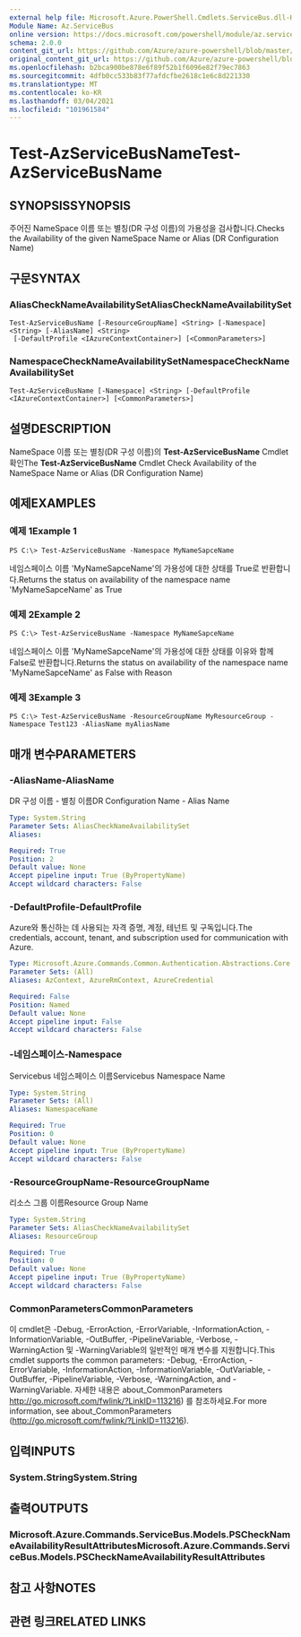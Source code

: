 ```yaml
---
external help file: Microsoft.Azure.PowerShell.Cmdlets.ServiceBus.dll-Help.xml
Module Name: Az.ServiceBus
online version: https://docs.microsoft.com/powershell/module/az.servicebus/test-azservicebusname
schema: 2.0.0
content_git_url: https://github.com/Azure/azure-powershell/blob/master/src/ServiceBus/ServiceBus/help/Test-AzServiceBusName.md
original_content_git_url: https://github.com/Azure/azure-powershell/blob/master/src/ServiceBus/ServiceBus/help/Test-AzServiceBusName.md
ms.openlocfilehash: b2bca900be878e6f89f52b1f6096e82f79ec7863
ms.sourcegitcommit: 4dfb0cc533b83f77afdcfbe2618c1e6c8d221330
ms.translationtype: MT
ms.contentlocale: ko-KR
ms.lasthandoff: 03/04/2021
ms.locfileid: "101961584"
---
```

# <span data-ttu-id="11055-101">Test-AzServiceBusName</span><span class="sxs-lookup"><span data-stu-id="11055-101">Test-AzServiceBusName</span></span>

## <span data-ttu-id="11055-102">SYNOPSIS</span><span class="sxs-lookup"><span data-stu-id="11055-102">SYNOPSIS</span></span>
<span data-ttu-id="11055-103">주어진 NameSpace 이름 또는 별칭(DR 구성 이름)의 가용성을 검사합니다.</span><span class="sxs-lookup"><span data-stu-id="11055-103">Checks the Availability of the given NameSpace Name or Alias (DR Configuration Name)</span></span> 

## <span data-ttu-id="11055-104">구문</span><span class="sxs-lookup"><span data-stu-id="11055-104">SYNTAX</span></span>

### <span data-ttu-id="11055-105">AliasCheckNameAvailabilitySet</span><span class="sxs-lookup"><span data-stu-id="11055-105">AliasCheckNameAvailabilitySet</span></span>
```
Test-AzServiceBusName [-ResourceGroupName] <String> [-Namespace] <String> [-AliasName] <String>
 [-DefaultProfile <IAzureContextContainer>] [<CommonParameters>]
```

### <span data-ttu-id="11055-106">NamespaceCheckNameAvailabilitySet</span><span class="sxs-lookup"><span data-stu-id="11055-106">NamespaceCheckNameAvailabilitySet</span></span>
```
Test-AzServiceBusName [-Namespace] <String> [-DefaultProfile <IAzureContextContainer>] [<CommonParameters>]
```

## <span data-ttu-id="11055-107">설명</span><span class="sxs-lookup"><span data-stu-id="11055-107">DESCRIPTION</span></span>
<span data-ttu-id="11055-108">NameSpace 이름 또는 별칭(DR 구성 이름)의 **Test-AzServiceBusName** Cmdlet 확인</span><span class="sxs-lookup"><span data-stu-id="11055-108">The **Test-AzServiceBusName** Cmdlet Check Availability of the NameSpace Name or Alias (DR Configuration Name)</span></span>

## <span data-ttu-id="11055-109">예제</span><span class="sxs-lookup"><span data-stu-id="11055-109">EXAMPLES</span></span>

### <span data-ttu-id="11055-110">예제 1</span><span class="sxs-lookup"><span data-stu-id="11055-110">Example 1</span></span>
```
PS C:\> Test-AzServiceBusName -Namespace MyNameSapceName
```

<span data-ttu-id="11055-111">네임스페이스 이름 'MyNameSapceName'의 가용성에 대한 상태를 True로 반환합니다.</span><span class="sxs-lookup"><span data-stu-id="11055-111">Returns the status on availability of the namespace name 'MyNameSapceName' as True</span></span>

### <span data-ttu-id="11055-112">예제 2</span><span class="sxs-lookup"><span data-stu-id="11055-112">Example 2</span></span>
```
PS C:\> Test-AzServiceBusName -Namespace MyNameSapceName
```

<span data-ttu-id="11055-113">네임스페이스 이름 'MyNameSapceName'의 가용성에 대한 상태를 이유와 함께 False로 반환합니다.</span><span class="sxs-lookup"><span data-stu-id="11055-113">Returns the status on availability of the namespace name 'MyNameSapceName' as False with Reason</span></span>

### <span data-ttu-id="11055-114">예제 3</span><span class="sxs-lookup"><span data-stu-id="11055-114">Example 3</span></span>
```
PS C:\> Test-AzServiceBusName -ResourceGroupName MyResourceGroup -Namespace Test123 -AliasName myAliasName
```

## <span data-ttu-id="11055-115">매개 변수</span><span class="sxs-lookup"><span data-stu-id="11055-115">PARAMETERS</span></span>

### <span data-ttu-id="11055-116">-AliasName</span><span class="sxs-lookup"><span data-stu-id="11055-116">-AliasName</span></span>
<span data-ttu-id="11055-117">DR 구성 이름 - 별칭 이름</span><span class="sxs-lookup"><span data-stu-id="11055-117">DR Configuration Name - Alias Name</span></span>

```yaml
Type: System.String
Parameter Sets: AliasCheckNameAvailabilitySet
Aliases:

Required: True
Position: 2
Default value: None
Accept pipeline input: True (ByPropertyName)
Accept wildcard characters: False
```

### <span data-ttu-id="11055-118">-DefaultProfile</span><span class="sxs-lookup"><span data-stu-id="11055-118">-DefaultProfile</span></span>
<span data-ttu-id="11055-119">Azure와 통신하는 데 사용되는 자격 증명, 계정, 테넌트 및 구독입니다.</span><span class="sxs-lookup"><span data-stu-id="11055-119">The credentials, account, tenant, and subscription used for communication with Azure.</span></span>

```yaml
Type: Microsoft.Azure.Commands.Common.Authentication.Abstractions.Core.IAzureContextContainer
Parameter Sets: (All)
Aliases: AzContext, AzureRmContext, AzureCredential

Required: False
Position: Named
Default value: None
Accept pipeline input: False
Accept wildcard characters: False
```

### <span data-ttu-id="11055-120">-네임스페이스</span><span class="sxs-lookup"><span data-stu-id="11055-120">-Namespace</span></span>
<span data-ttu-id="11055-121">Servicebus 네임스페이스 이름</span><span class="sxs-lookup"><span data-stu-id="11055-121">Servicebus Namespace Name</span></span>

```yaml
Type: System.String
Parameter Sets: (All)
Aliases: NamespaceName

Required: True
Position: 0
Default value: None
Accept pipeline input: True (ByPropertyName)
Accept wildcard characters: False
```

### <span data-ttu-id="11055-122">-ResourceGroupName</span><span class="sxs-lookup"><span data-stu-id="11055-122">-ResourceGroupName</span></span>
<span data-ttu-id="11055-123">리소스 그룹 이름</span><span class="sxs-lookup"><span data-stu-id="11055-123">Resource Group Name</span></span>

```yaml
Type: System.String
Parameter Sets: AliasCheckNameAvailabilitySet
Aliases: ResourceGroup

Required: True
Position: 0
Default value: None
Accept pipeline input: True (ByPropertyName)
Accept wildcard characters: False
```

### <span data-ttu-id="11055-124">CommonParameters</span><span class="sxs-lookup"><span data-stu-id="11055-124">CommonParameters</span></span>
<span data-ttu-id="11055-125">이 cmdlet은 -Debug, -ErrorAction, -ErrorVariable, -InformationAction, -InformationVariable, -OutBuffer, -PipelineVariable, -Verbose, -WarningAction 및 -WarningVariable의 일반적인 매개 변수를 지원합니다.</span><span class="sxs-lookup"><span data-stu-id="11055-125">This cmdlet supports the common parameters: -Debug, -ErrorAction, -ErrorVariable, -InformationAction, -InformationVariable, -OutVariable, -OutBuffer, -PipelineVariable, -Verbose, -WarningAction, and -WarningVariable.</span></span> <span data-ttu-id="11055-126">자세한 내용은 about_CommonParameters http://go.microsoft.com/fwlink/?LinkID=113216) 를 참조하세요.</span><span class="sxs-lookup"><span data-stu-id="11055-126">For more information, see about_CommonParameters (http://go.microsoft.com/fwlink/?LinkID=113216).</span></span>

## <span data-ttu-id="11055-127">입력</span><span class="sxs-lookup"><span data-stu-id="11055-127">INPUTS</span></span>

### <span data-ttu-id="11055-128">System.String</span><span class="sxs-lookup"><span data-stu-id="11055-128">System.String</span></span>

## <span data-ttu-id="11055-129">출력</span><span class="sxs-lookup"><span data-stu-id="11055-129">OUTPUTS</span></span>

### <span data-ttu-id="11055-130">Microsoft.Azure.Commands.ServiceBus.Models.PSCheckNameAvailabilityResultAttributes</span><span class="sxs-lookup"><span data-stu-id="11055-130">Microsoft.Azure.Commands.ServiceBus.Models.PSCheckNameAvailabilityResultAttributes</span></span>

## <span data-ttu-id="11055-131">참고 사항</span><span class="sxs-lookup"><span data-stu-id="11055-131">NOTES</span></span>

## <span data-ttu-id="11055-132">관련 링크</span><span class="sxs-lookup"><span data-stu-id="11055-132">RELATED LINKS</span></span>
